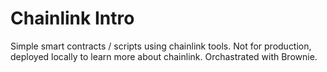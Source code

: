 # Chainlink Intro

Simple smart contracts / scripts using chainlink tools. Not for production, deployed locally to learn more about chainlink.
Orchastrated with Brownie.
